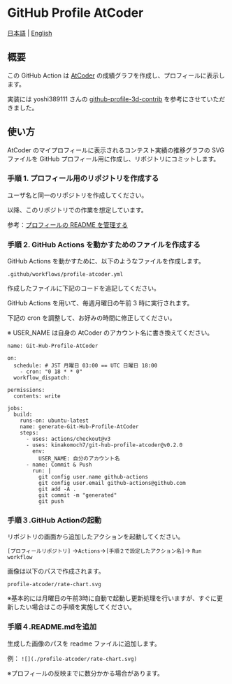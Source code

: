 # GitHub Profile AtCoder

[日本語](./docs/README.ja.md) | [English](./docs/README.en.md)

## 概要

この GitHub Action は [AtCoder](https://atcoder.jp/?lang=ja) の成績グラフを作成し、プロフィールに表示します。

実装には yoshi389111 さんの [github-profile-3d-contrib](https://github.com/yoshi389111/github-profile-3d-contrib) を参考にさせていただきました。

## 使い方

AtCoder のマイプロフィールに表示されるコンテスト実績の推移グラフの SVG ファイルを GitHub プロフィール用に作成し、リポジトリにコミットします。

### 手順 1. プロフィール用のリポジトリを作成する

ユーザ名と同一のリポジトリを作成してください。

以降、このリポジトリでの作業を想定しています。

参考：[プロフィールの README を管理する](https://docs.github.com/ja/github/setting-up-and-managing-your-github-profile/managing-your-profile-readme)

### 手順 2. GitHub Actions を動かすためのファイルを作成する

GitHub Actions を動かすために、以下のようなファイルを作成します。

``` .github/workflows/profile-atcoder.yml ```

作成したファイルに下記のコードを追記してください。

GitHub Actions を用いて、毎週月曜日の午前 3 時に実行されます。

下記の cron を調整して、お好みの時間に修正してください。

※ USER_NAME は自身の AtCoder のアカウント名に書き換えてください。

```
name: Git-Hub-Profile-AtCoder

on:
  schedule: # JST 月曜日 03:00 == UTC 日曜日 18:00
    - cron: "0 18 * * 0"
  workflow_dispatch:

permissions:
  contents: write

jobs:
  build:
    runs-on: ubuntu-latest
    name: generate-Git-Hub-Profile-AtCoder
    steps:
      - uses: actions/checkout@v3
      - uses: kinakomoch7/git-hub-profile-atcoder@v0.2.0
        env:
          USER_NAME: 自分のアカウント名
      - name: Commit & Push
        run: |
          git config user.name github-actions
          git config user.email github-actions@github.com
          git add -A .
          git commit -m "generated"
          git push
```

### 手順３.GitHub Actionの起動

リポジトリの画面から追加したアクションを起動してください。

```[プロフィールリポジトリ]``` ->```Actions```->```[手順２で設定したアクション名]```-> ```Run workflow```

画像は以下のパスで作成されます。

```profile-atcoder/rate-chart.svg```

※基本的には月曜日の午前3時に自動で起動し更新処理を行いますが、すぐに更新したい場合はこの手順を実施してください。

### 手順４.README.mdを追加

生成した画像のパスを readme ファイルに追加します。

例：
``` ![](./profile-atcoder/rate-chart.svg) ```

※プロフィールの反映までに数分かかる場合があります。
